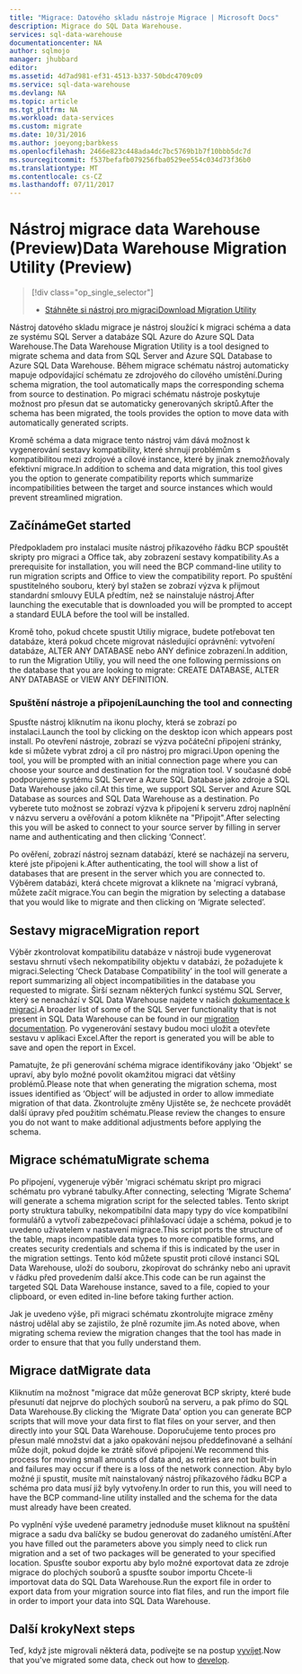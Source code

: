 ```yaml
---
title: "Migrace: Datového skladu nástroje Migrace | Microsoft Docs"
description: Migrace do SQL Data Warehouse.
services: sql-data-warehouse
documentationcenter: NA
author: sqlmojo
manager: jhubbard
editor: 
ms.assetid: 4d7ad981-ef31-4513-b337-50bdc4709c09
ms.service: sql-data-warehouse
ms.devlang: NA
ms.topic: article
ms.tgt_pltfrm: NA
ms.workload: data-services
ms.custom: migrate
ms.date: 10/31/2016
ms.author: joeyong;barbkess
ms.openlocfilehash: 2466e823c448ada4dc7bc5769b1b7f10bbb5dc7d
ms.sourcegitcommit: f537befafb079256fba0529ee554c034d73f36b0
ms.translationtype: MT
ms.contentlocale: cs-CZ
ms.lasthandoff: 07/11/2017
---
```

# <a name="data-warehouse-migration-utility-preview"></a><span data-ttu-id="3caa5-103">Nástroj migrace data Warehouse (Preview)</span><span class="sxs-lookup"><span data-stu-id="3caa5-103">Data Warehouse Migration Utility (Preview)</span></span>
> [!div class="op_single_selector"]
> * <span data-ttu-id="3caa5-104">[Stáhněte si nástroj pro migraci][Download Migration Utility]</span><span class="sxs-lookup"><span data-stu-id="3caa5-104">[Download Migration Utility][Download Migration Utility]</span></span>
> 
> 

<span data-ttu-id="3caa5-105">Nástroj datového skladu migrace je nástroj sloužící k migraci schéma a data ze systému SQL Server a databáze SQL Azure do Azure SQL Data Warehouse.</span><span class="sxs-lookup"><span data-stu-id="3caa5-105">The Data Warehouse Migration Utility is a tool designed to migrate schema and data from SQL Server and Azure SQL Database to Azure SQL Data Warehouse.</span></span> <span data-ttu-id="3caa5-106">Během migrace schématu nástroj automaticky mapuje odpovídající schématu ze zdrojového do cílového umístění.</span><span class="sxs-lookup"><span data-stu-id="3caa5-106">During schema migration, the tool automatically maps the corresponding schema from source to destination.</span></span> <span data-ttu-id="3caa5-107">Po migraci schématu nástroje poskytuje možnost pro přesun dat se automaticky generovaných skriptů.</span><span class="sxs-lookup"><span data-stu-id="3caa5-107">After the schema has been migrated, the tools provides the option to move data with automatically generated scripts.</span></span>

<span data-ttu-id="3caa5-108">Kromě schéma a data migrace tento nástroj vám dává možnost k vygenerování sestavy kompatibility, které shrnují problémům s kompatibilitou mezi zdrojové a cílové instance, které by jinak znemožňovaly efektivní migrace.</span><span class="sxs-lookup"><span data-stu-id="3caa5-108">In addition to schema and data migration, this tool gives you the option to generate compatibility reports which summarize incompatibilities between the target and source instances which would prevent streamlined migration.</span></span>

## <a name="get-started"></a><span data-ttu-id="3caa5-109">Začínáme</span><span class="sxs-lookup"><span data-stu-id="3caa5-109">Get started</span></span>
<span data-ttu-id="3caa5-110">Předpokladem pro instalaci musíte nástroj příkazového řádku BCP spouštět skripty pro migraci a Office tak, aby zobrazení sestavy kompatibility.</span><span class="sxs-lookup"><span data-stu-id="3caa5-110">As a prerequisite for installation, you will need the BCP command-line utility to run migration scripts and Office to view the compatibility report.</span></span> <span data-ttu-id="3caa5-111">Po spuštění spustitelného souboru, který byl stažen se zobrazí výzva k přijmout standardní smlouvy EULA předtím, než se nainstaluje nástroj.</span><span class="sxs-lookup"><span data-stu-id="3caa5-111">After launching the executable that is downloaded you will be prompted to accept a standard EULA before the tool will be installed.</span></span>

<span data-ttu-id="3caa5-112">Kromě toho, pokud chcete spustit Utiliy migrace, budete potřebovat ten databáze, která pokud chcete migrovat následující oprávnění: vytvoření databáze, ALTER ANY DATABASE nebo ANY definice zobrazení.</span><span class="sxs-lookup"><span data-stu-id="3caa5-112">In addition, to run the Migration Utiliy, you will need the one following permissions on the database that you are looking to migrate: CREATE DATABASE, ALTER ANY DATABASE or VIEW ANY DEFINITION.</span></span>

### <a name="launching-the-tool-and-connecting"></a><span data-ttu-id="3caa5-113">Spuštění nástroje a připojení</span><span class="sxs-lookup"><span data-stu-id="3caa5-113">Launching the tool and connecting</span></span>
<span data-ttu-id="3caa5-114">Spusťte nástroj kliknutím na ikonu plochy, která se zobrazí po instalaci.</span><span class="sxs-lookup"><span data-stu-id="3caa5-114">Launch the tool by clicking on the desktop icon which appears post install.</span></span> <span data-ttu-id="3caa5-115">Po otevření nástroje, zobrazí se výzva počáteční připojení stránky, kde si můžete vybrat zdroj a cíl pro nástroj pro migraci.</span><span class="sxs-lookup"><span data-stu-id="3caa5-115">Upon opening the tool, you will be prompted with an initial connection page where you can choose your source and destination for the migration tool.</span></span> <span data-ttu-id="3caa5-116">V současné době podporujeme systému SQL Server a Azure SQL Database jako zdroje a SQL Data Warehouse jako cíl.</span><span class="sxs-lookup"><span data-stu-id="3caa5-116">At this time, we support SQL Server and Azure SQL Database as sources and SQL Data Warehouse as a destination.</span></span> <span data-ttu-id="3caa5-117">Po vyberete tuto možnost se zobrazí výzva k připojení k serveru zdroj naplnění v názvu serveru a ověřování a potom klikněte na "Připojit".</span><span class="sxs-lookup"><span data-stu-id="3caa5-117">After selecting this you will be asked to connect to your source server by filling in server name and authenticating and then clicking ‘Connect’.</span></span>

<span data-ttu-id="3caa5-118">Po ověření, zobrazí nástroj seznam databází, které se nacházejí na serveru, které jste připojeni k.</span><span class="sxs-lookup"><span data-stu-id="3caa5-118">After authenticating, the tool will show a list of databases that are present in the server which you are connected to.</span></span> <span data-ttu-id="3caa5-119">Výběrem databázi, která chcete migrovat a kliknete na 'migrací vybraná, můžete začít migrace.</span><span class="sxs-lookup"><span data-stu-id="3caa5-119">You can begin the migration by selecting a database that you would like to migrate and then clicking on ‘Migrate selected’.</span></span>

## <a name="migration-report"></a><span data-ttu-id="3caa5-120">Sestavy migrace</span><span class="sxs-lookup"><span data-stu-id="3caa5-120">Migration report</span></span>
<span data-ttu-id="3caa5-121">Výběr zkontrolovat kompatibilitu databáze v nástroji bude vygenerovat sestavu shrnutí všech nekompatibility objektu v databázi, že požadujete k migraci.</span><span class="sxs-lookup"><span data-stu-id="3caa5-121">Selecting ‘Check Database Compatibility’ in the tool will generate a report summarizing all object incompatibilities in the database you requested to migrate.</span></span> <span data-ttu-id="3caa5-122">Širší seznam některých funkcí systému SQL Server, který se nenachází v SQL Data Warehouse najdete v našich [dokumentace k migraci][migration documentation].</span><span class="sxs-lookup"><span data-stu-id="3caa5-122">A broader list of some of the SQL Server functionality that is not present in SQL Data Warehouse can be found in our [migration documentation][migration documentation].</span></span> <span data-ttu-id="3caa5-123">Po vygenerování sestavy budou moci uložit a otevřete sestavu v aplikaci Excel.</span><span class="sxs-lookup"><span data-stu-id="3caa5-123">After the report is generated you will be able to save and open the report in Excel.</span></span>

<span data-ttu-id="3caa5-124">Pamatujte, že při generování schéma migrace identifikovány jako 'Objekt' se upraví, aby bylo možné povolit okamžitou migraci dat většiny problémů.</span><span class="sxs-lookup"><span data-stu-id="3caa5-124">Please note that when generating the migration schema, most issues identified as ‘Object’ will be adjusted in order to allow immediate migration of that data.</span></span> <span data-ttu-id="3caa5-125">Zkontrolujte změny Ujistěte se, že nechcete provádět další úpravy před použitím schématu.</span><span class="sxs-lookup"><span data-stu-id="3caa5-125">Please review the changes to ensure you do not want to make additional adjustments before applying the schema.</span></span>

## <a name="migrate-schema"></a><span data-ttu-id="3caa5-126">Migrace schématu</span><span class="sxs-lookup"><span data-stu-id="3caa5-126">Migrate schema</span></span>
<span data-ttu-id="3caa5-127">Po připojení, vygeneruje výběr 'migraci schématu skript pro migraci schématu pro vybrané tabulky.</span><span class="sxs-lookup"><span data-stu-id="3caa5-127">After connecting, selecting ‘Migrate Schema’ will generate a schema migration script for the selected tables.</span></span> <span data-ttu-id="3caa5-128">Tento skript porty struktura tabulky, nekompatibilní data mapy typy do více kompatibilní formulářů a vytvoří zabezpečovací přihlašovací údaje a schéma, pokud je to uvedeno uživatelem v nastavení migrace.</span><span class="sxs-lookup"><span data-stu-id="3caa5-128">This script ports the structure of the table, maps incompatible data types to more compatible forms, and creates security credentials and schema if this is indicated by the user in the migration settings.</span></span> <span data-ttu-id="3caa5-129">Tento kód můžete spustit proti cílové instanci SQL Data Warehouse, uloží do souboru, zkopírovat do schránky nebo ani upravit v řádku před provedením další akce.</span><span class="sxs-lookup"><span data-stu-id="3caa5-129">This code can be run against the targeted SQL Data Warehouse instance, saved to a file, copied to your clipboard, or even edited in-line before taking further action.</span></span>  

<span data-ttu-id="3caa5-130">Jak je uvedeno výše, při migraci schématu zkontrolujte migrace změny nástroj udělal aby se zajistilo, že plně rozumíte jim.</span><span class="sxs-lookup"><span data-stu-id="3caa5-130">As noted above, when migrating schema review the migration changes that the tool has made in order to ensure that that you fully understand them.</span></span>  

## <a name="migrate-data"></a><span data-ttu-id="3caa5-131">Migrace dat</span><span class="sxs-lookup"><span data-stu-id="3caa5-131">Migrate data</span></span>
<span data-ttu-id="3caa5-132">Kliknutím na možnost "migrace dat může generovat BCP skripty, které bude přesunutí dat nejprve do plochých souborů na serveru, a pak přímo do SQL Data Warehouse.</span><span class="sxs-lookup"><span data-stu-id="3caa5-132">By clicking the ‘Migrate Data’ option you can generate BCP scripts that will move your data first to flat files on your server, and then directly into your SQL Data Warehouse.</span></span> <span data-ttu-id="3caa5-133">Doporučujeme tento proces pro přesun malé množství dat a jako opakování nejsou předdefinované a selhání může dojít, pokud dojde ke ztrátě síťové připojení.</span><span class="sxs-lookup"><span data-stu-id="3caa5-133">We recommend this process for moving small amounts of data and, as retries are not built-in and failures may occur if there is a loss of the network connection.</span></span> <span data-ttu-id="3caa5-134">Aby bylo možné ji spustit, musíte mít nainstalovaný nástroj příkazového řádku BCP a schéma pro data musí již byly vytvořeny.</span><span class="sxs-lookup"><span data-stu-id="3caa5-134">In order to run this, you will need to have the BCP command-line utility installed and the schema for the data must already have been created.</span></span>

<span data-ttu-id="3caa5-135">Po vyplnění výše uvedené parametry jednoduše muset kliknout na spuštění migrace a sadu dva balíčky se budou generovat do zadaného umístění.</span><span class="sxs-lookup"><span data-stu-id="3caa5-135">After you have filled out the parameters above you simply need to click run migration and a set of two packages will be generated to your specified location.</span></span> <span data-ttu-id="3caa5-136">Spusťte soubor exportu aby bylo možné exportovat data ze zdroje migrace do plochých souborů a spusťte soubor importu Chcete-li importovat data do SQL Data Warehouse.</span><span class="sxs-lookup"><span data-stu-id="3caa5-136">Run the export file in order to export data from your migration source into flat files, and run the import file in order to import your data into SQL Data Warehouse.</span></span>

## <a name="next-steps"></a><span data-ttu-id="3caa5-137">Další kroky</span><span class="sxs-lookup"><span data-stu-id="3caa5-137">Next steps</span></span>
<span data-ttu-id="3caa5-138">Teď, když jste migrovali některá data, podívejte se na postup [vyvíjet][develop].</span><span class="sxs-lookup"><span data-stu-id="3caa5-138">Now that you've migrated some data, check out how to [develop][develop].</span></span>

<!--Image references-->

<!--Article references-->
[migration documentation]: sql-data-warehouse-overview-migrate.md
[develop]: sql-data-warehouse-overview-develop.md

<!--Other Web references--> 
[Download Migration Utility]: https://migrhoststorage.blob.core.windows.net/sqldwsample/DataWarehouseMigrationUtility.zip
